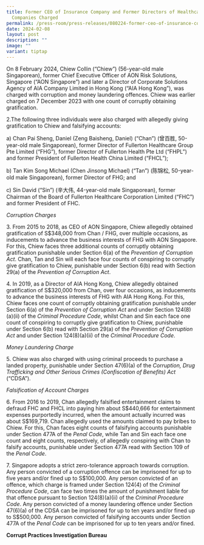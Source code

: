 ```yaml
---
title: Former CEO of Insurance Company and Former Directors of Healthcare
  Companies Charged
permalink: /press-room/press-releases/080224-former-ceo-of-insurance-company-and-former-directors/
date: 2024-02-08
layout: post
description: ""
image: ""
variant: tiptap
---
```

<p>On 8 February 2024, Chiew Collin (“Chiew”) (56-year-old male Singaporean),
former Chief Executive Officer of AON Risk Solutions, Singapore (“AON Singapore”)
and later a Director of Corporate Solutions Agency of AIA Company Limited
in Hong Kong (“AIA Hong Kong”), was charged with corruption and money laundering
offences. Chiew was earlier charged on 7 December 2023 with one count of
corruptly obtaining gratification.</p>
<p>2.The following three individuals were also charged with allegedly giving
gratification to Chiew and falsifying accounts:</p>
<p>a) Chan Pai Sheng, Daniel (Zeng Baisheng, Daniel) (“Chan”) (曾百胜, 50-year-old
male Singaporean), former Director of Fullerton Healthcare Group Pte Limited
(“FHG”), former Director of Fullerton Health Pte Ltd (“FHPL”) and former
President of Fullerton Health China Limited (“FHCL”);</p>
<p>b) Tan Kim Song Michael (Chen Jinsong Michael) (“Tan”) (陈锦松, 50-year-old
male Singaporean), former Director of FHG; and</p>
<p>c) Sin David (“Sin”) (辛大伟, 44-year-old male Singaporean), former Chairman
of the Board of Fullerton Healthcare Corporation Limited (“FHC”) and former
President of FHC.</p>
<p><em>Corruption Charges</em>
</p>
<p>3. From 2015 to 2018, as CEO of AON Singapore, Chiew allegedly obtained
gratification of S$348,000 from Chan / FHG, over multiple occasions, as
inducements to advance the business interests of FHG with AON Singapore.
For this, Chiew faces three additional counts of corruptly obtaining gratification
punishable under Section 6(a) of the <em>Prevention of Corruption Act</em>.
Chan, Tan and Sin will each face four counts of conspiring to corruptly
give gratification to Chiew, punishable under Section 6(b) read with Section
29(a) of the <em>Prevention of Corruption Act</em>.</p>
<p>4. In 2019, as a Director of AIA Hong Kong, Chiew allegedly obtained gratification
of S$320,000 from Chan, over four occasions, as inducements to advance
the business interests of FHG with AIA Hong Kong. For this, Chiew faces
one count of corruptly obtaining gratification punishable under Section
6(a) of the <em>Prevention of Corruption Act</em> and under Section 124(8)(a)(ii)
of the <em>Criminal Procedure Code</em>, whilst Chan and Sin each face one
count of conspiring to corruptly give gratification to Chiew, punishable
under Section 6(b) read with Section 29(a) of the <em>Prevention of Corruption Act</em> and
under Section 124(8)(a)(ii) of the <em>Criminal Procedure Code</em>.</p>
<p><em>Money Laundering Charge</em>
</p>
<p>5. Chiew was also charged with using criminal proceeds to purchase a landed
property, punishable under Section 47(6)(a) of the <em>Corruption, Drug Trafficking and Other Serious Crimes (Confiscation of Benefits) Act</em> (“CDSA”).</p>
<p><em>Falsification of Account Charges</em>
</p>
<p>6. From 2016 to 2019, Chan allegedly falsified entertainment claims to
defraud FHC and FHCL into paying him about S$440,666 for entertainment
expenses purportedly incurred, when the amount actually incurred was about
S$169,719. Chan allegedly used the amounts claimed to pay bribes to Chiew.
For this, Chan faces eight counts of falsifying accounts punishable under
Section 477A of the <em>Penal Code</em>, while Tan and Sin each face one
count and eight counts, respectively, of allegedly conspiring with Chan
to falsify accounts, punishable under Section 477A read with Section 109
of the <em>Penal Code</em>.</p>
<p>7. Singapore adopts a strict zero-tolerance approach towards corruption.
Any person convicted of a corruption offence can be imprisoned for up to
five years and/or fined up to S$100,000. Any person convicted of an offence,
which charge is framed under Section 124(4) of the <em>Criminal Procedure Code</em>,
can face two times the amount of punishment liable for that offence pursuant
to Section 124(8)(a)(ii) of the <em>Criminal Procedure Code</em>. Any person
convicted of a money laundering offence under Section 47(6)(a) of the CDSA
can be imprisoned for up to ten years and/or fined up to S$500,000. Any
person convicted of falsifying accounts under Section 477A of the <em>Penal Code</em> can
be imprisoned for up to ten years and/or fined.</p>
<p><strong>Corrupt Practices Investigation Bureau</strong>
</p>
<p></p>